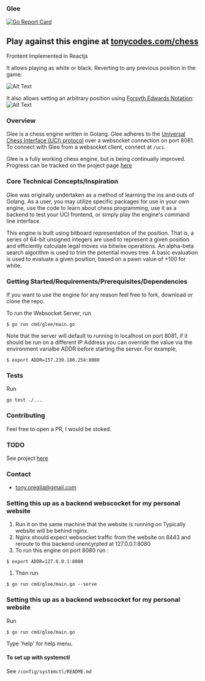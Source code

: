### Glee
[![Go Report Card](https://goreportcard.com/badge/github.com/tonyOreglia/glee)](https://goreportcard.com/report/github.com/tonyOreglia/glee)

## Play against this engine at [tonycodes.com/chess](https://tonycodes.com/chess)
Frontent Implemented in Reactjs

It allows playing as white or black. Reverting to any previous position in the game: 

![Alt Text](https://media.giphy.com/media/ZFoCNomY69dgvrfbNp/giphy.gif)

It also allows setting an arbitrary position using [Forsyth Edwards Notation](https://en.wikipedia.org/wiki/Forsyth%E2%80%93Edwards_Notation):
![Alt Text](https://media.giphy.com/media/KenCXMBrn6GLbKjNkD/giphy.gif)


### Overview 
Glee is a chess engine written in Golang. Glee adheres to the [Universal Chess Interface (UCI) protocol](https://en.wikipedia.org/wiki/Universal_Chess_Interface) over a websocket connection on port 8081. To connect with Glee from a websocket client, connect at `/uci`. 

Glee is a fully working chess engine, but is being continually improved. Progress can be tracked on the project page [here](https://github.com/users/tonyOreglia/projects/2) 


### Core Technical Concepts/Inspiration

Glee was originally undertaken as a method of learning the ins and outs of Golang. As a user, you may utilize specific packages for use in your own engine, use the code to learn about chess programming, use it as a backend to test your UCI frontend, or simply play the engine's command line interface. 

This engine is built using bitboard representation of the position. That is, a series of 64-bit unsigned integers are used to represent a given position and efficiently calculate legal moves via bitwise operations. 
An alpha-beta search algorithm is used to trim the potential moves tree.
A basic evaluation is used to evaluate a given position, based on a pawn value of +100 for white. 


### Getting Started/Requirements/Prerequisites/Dependencies
If you want to use the engine for any reason feel free to fork, download or clone the repo. 

To run the Websocket Server, run 
```
$ go run cmd/glee/main.go 
```

Note that the server will default to running in localhost on port 8081, if it should be run on a different IP Address you can override the value via the environment varialbe ADDR before starting the server. For example, 
```
$ export ADDR=157.230.180.254:8080
```

### Tests
Run 
```
go test ./...
```

### Contributing
Feel free to open a PR, I would be stoked. 

### TODO
See project [here](https://github.com/users/tonyOreglia/projects/2)

### Contact
- tony.oreglia@gmail.com


### Setting this up as a backend webscocket for my personal website 
1. Run it on the same machine that the website is running on
Typically website will be behind nginx. 
1. Nginx should expect websocket traffic from the website on 8443 and reroute to this backend unencyrpted at 127.0.0.1:8080
1. To run this engine on port 8080 run : 
```
$ export ADDR=127.0.0.1:8080
```
1. Then run 
```
$ go run cmd/glee/main.go --serve
```

### Setting this up as a backend webscocket for my personal website 
Run
```
$ go run cmd/glee/main.go
```
Type 'help' for help menu.

#### To set up with systemctl
See `/config/systemctl/README.md`